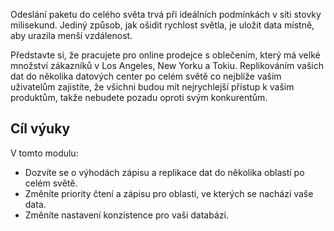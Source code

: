 Odeslání paketu do celého světa trvá při ideálních podmínkách v síti stovky milisekund. Jediný způsob, jak ošidit rychlost světla, je uložit data místně, aby urazila menší vzdálenost.

Představte si, že pracujete pro online prodejce s oblečením, který má velké množství zákazníků v Los Angeles, New Yorku a Tokiu. Replikováním vašich dat do několika datových center po celém světě co nejblíže vašim uživatelům zajistíte, že všichni budou mít nejrychlejší přístup k vašim produktům, takže nebudete pozadu oproti svým konkurentům.

## <a name="learning-objective"></a>Cíl výuky

V tomto modulu:

* Dozvíte se o výhodách zápisu a replikace dat do několika oblastí po celém světě.
* Změníte priority čtení a zápisu pro oblasti, ve kterých se nachází vaše data.
* Změníte nastavení konzistence pro vaši databázi.

